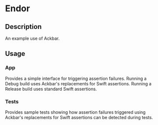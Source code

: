 # Endor

## Description
An example use of Ackbar.

## Usage
### App
Provides a simple interface for triggering assertion failures. Running a Debug build uses Ackbar's replacements for Swift assertions. Running a Release build uses standard Swift assertions.

### Tests
Provides sample tests showing how assertion failures triggered using Ackbar's replacements for Swift assertions can be detected during tests.
